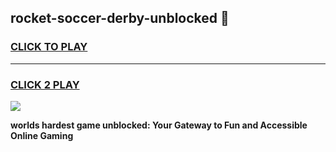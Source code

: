 
## rocket-soccer-derby-unblocked 👋
<h3>
<a href="https://premium.freeplayer.one?title=rocket-soccer-derby-unblocked&ref=14F">CLICK TO PLAY</a></h3>
<hr>

<h3>
<a href="https://premium.freeplayer.one?title=rocket-soccer-derby-unblocked&ref=14F">CLICK 2 PLAY</a>
  
</h3>

<a href="https://premium.freeplayer.one?title=rocket-soccer-derby-unblocked&ref=12F/"><img src="https://clearcache.store/games.png"></a>


**worlds hardest game unblocked: Your Gateway to Fun and Accessible Online Gaming**
